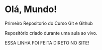 # Olá, Mundo!
 Primeiro Repositorio do Curso Git e Github

 Repositório criado durante uma aula ao vivo.

ESSA LINHA FOI FEITA DIRETO NO SITE!
